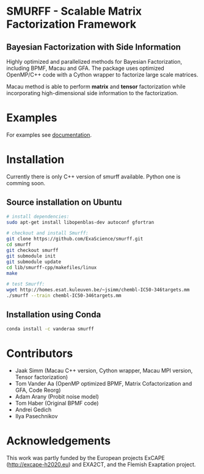 # SMURFF - Scalable Matrix Factorization Framework
## Bayesian Factorization with Side Information

Highly optimized and parallelized methods for Bayesian Factorization, including BPMF, Macau and GFA.
The package uses optimized OpenMP/C++ code with a Cython wrapper to factorize large scale matrices.

Macau method is able to perform **matrix** and **tensor** factorization while incorporating high-dimensional side information to the factorization.

# Examples
For examples see [documentation](http://macau.readthedocs.io/en/latest/source/examples.html).

# Installation
Currently there is only C++ version of smurff available. Python one is comming soon.

## Source installation on Ubuntu
```bash
# install dependencies:
sudo apt-get install libopenblas-dev autoconf gfortran

# checkout and install Smurff:
git clone https://github.com/ExaScience/smurff.git
cd smurff
git checkout smurff
git submodule init
git submodule update
cd lib/smurff-cpp/makefiles/linux
make

# test Smurff:
wget http://homes.esat.kuleuven.be/~jsimm/chembl-IC50-346targets.mm
./smurff --train chembl-IC50-346targets.mm
```

## Installation using Conda
```bash
conda install -c vanderaa smurff 
```

# Contributors
- Jaak Simm (Macau C++ version, Cython wrapper, Macau MPI version, Tensor factorization)
- Tom Vander Aa (OpenMP optimized BPMF, Matrix Cofactorization and GFA, Code Reorg)
- Adam Arany (Probit noise model)
- Tom Haber (Original BPMF code)
- Andrei Gedich
- Ilya Pasechnikov

# Acknowledgements
This work was partly funded by the European projects ExCAPE (http://excape-h2020.eu) and
EXA2CT, and the Flemish Exaptation project.

